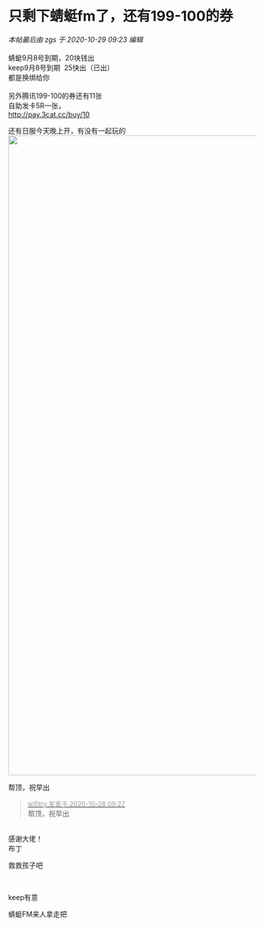 # 只剩下蜻蜓fm了，还有199-100的券


<i class="pstatus"> 本帖最后由 zgs 于 2020-10-29 09:23 编辑 </i><br />
<br />
蜻蜓9月8号到期，20块钱出<br />
keep9月8号到期&nbsp;&nbsp;25快出（已出）<br />
都是换绑给你<br />
<br />
另外腾讯199-100的券还有11张<br />
自助发卡5R一张，<br />
http://pay.3cat.cc/buy/10

还有日服今天晚上开，有没有一起玩的<br />
<img id="aimg_eFFff" onclick="zoom(this, this.src, 0, 0, 0)" class="zoom" width="600" height="1298" src="https://cdn.jsdelivr.net/gh/yolory/img@latest/2020/10/28/1f6d15b4768d981328105bc691dac68d.png" onmouseover="img_onmouseoverfunc(this)" onclick="zoom(this)" style="cursor:pointer" border="0" alt="" />

帮顶，祝早出

<div class="quote"><blockquote><font size="2"><a href="https://www.hostloc.com/forum.php?mod=redirect&amp;goto=findpost&amp;pid=9362493&amp;ptid=759254" target="_blank"><font color="#999999">wifitry 发表于 2020-10-28 09:27</font></a></font><br />
帮顶，祝早出</blockquote></div><br />
感谢大佬！<img src="static/image/smiley/default/lol.gif" smilieid="12" border="0" alt="" /><br />
布丁

救救孩子吧<img src="static/image/smiley/default/cry.gif" smilieid="4" border="0" alt="" /><br />


<img src="static/image/smiley/default/lol.gif" smilieid="12" border="0" alt="" />

<img src="static/image/smiley/default/lol.gif" smilieid="12" border="0" alt="" />

keep有意

蜻蜓FM来人拿走把<img src="static/image/smiley/default/lol.gif" smilieid="12" border="0" alt="" />

<img src="static/image/smiley/default/lol.gif" smilieid="12" border="0" alt="" />
